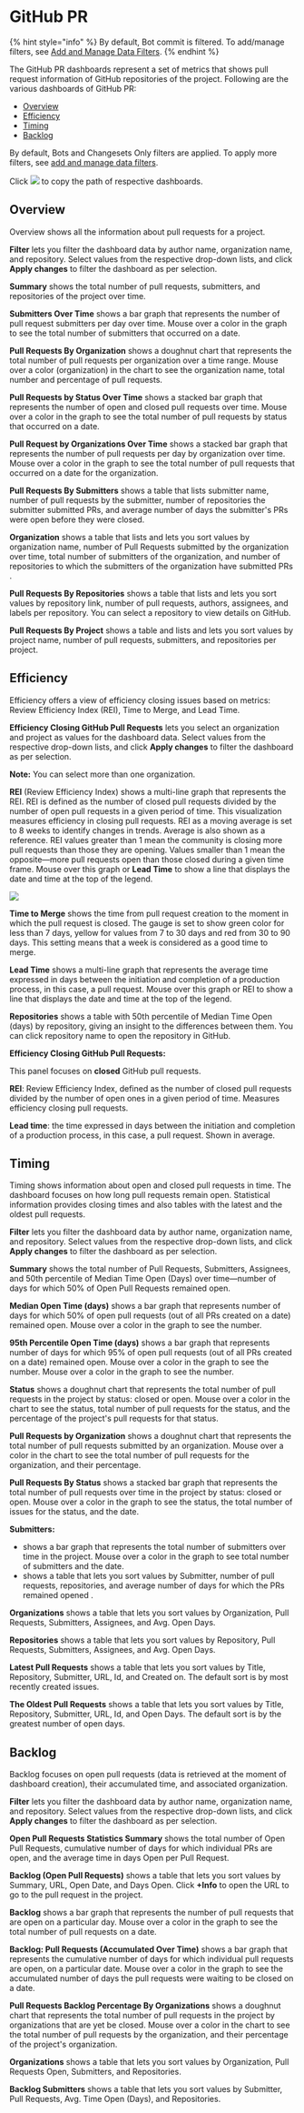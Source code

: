 # GitHub PR

{% hint style="info" %}
By default, Bot commit is filtered. To add/manage filters, see [Add and Manage Data Filters](../../filtering-data/add-and-manage-data-filters.md).
{% endhint %}

 The GitHub PR dashboards represent a set of metrics that shows pull request information of GitHub repositories of the project. Following are the various dashboards of GitHub PR:

* [Overview](github-pr.md#overview)
* [Efficiency](github-pr.md#efficiency)
* [Timing](github-pr.md#timing)
* [Backlog](github-pr.md#backlog)

By default, Bots and Changesets Only filters are applied. To apply more filters, see [add and manage data filters](../../filtering-data/add-and-manage-data-filters.md).

Click ![](../../../.gitbook/assets/copy-short-url.png) to copy the path of respective dashboards.

## Overview

Overview shows all the information about pull requests for a project.

**Filter** lets you filter the dashboard data by author name, organization name, and repository. Select values from the respective drop-down lists, and click **Apply changes** to filter the dashboard as per selection.

**Summary** shows the total number of pull requests, submitters, and repositories of the project over time.

**Submitters Over Time** shows a bar graph that represents the number of pull request submitters per day over time. Mouse over a color in the graph to see the total number of submitters that occurred on a date.

**Pull Requests By Organization** shows a doughnut chart that represents the total number of pull requests per organization over a time range. Mouse over a color \(organization\) in the chart to see the organization name, total number and percentage of pull requests.

**Pull Requests by Status Over Time** shows a stacked bar graph that represents the number of open and closed pull requests over time. Mouse over a color in the graph to see the total number of pull requests by status that occurred on a date.

**Pull Request by Organizations Over Time** shows a stacked bar graph that represents the number of pull requests per day by organization over time. Mouse over a color in the graph to see the total number of pull requests that occurred on a date for the organization.

**Pull Requests By Submitters** shows a table that lists submitter name, number of pull requests by the submitter, number of repositories the submitter submitted PRs, and average number of days the submitter's PRs were open before they were closed.

**Organization** shows a table that lists and lets you sort values by organization name, number of Pull Requests submitted by the organization over time, total number of submitters of the organization, and number of repositories to which the submitters of the organization have submitted PRs .

**Pull Requests By Repositories** shows a table that lists and lets you sort values by repository link, number of pull requests, authors, assignees, and labels per repository. You can select a repository to view details on GitHub.

**Pull Requests By Project** shows a table and lists and lets you sort values by project name, number of pull requests, submitters, and repositories per project.

## Efficiency

Efficiency offers a view of efficiency closing issues based on metrics: Review Efficiency Index \(REI\), Time to Merge, and Lead Time.

**Efficiency Closing GitHub Pull Requests** lets you select an organization and project as values for the dashboard data. Select values from the respective drop-down lists, and click **Apply changes** to filter the dashboard as per selection.

**Note:** You can select more than one organization.

**REI** \(Review Efficiency Index\) shows a multi-line graph that represents the REI. REI is defined as the number of closed pull requests divided by the number of open pull requests in a given period of time. This visualization measures efficiency in closing pull requests. REI as a moving average is set to 8 weeks to identify changes in trends. Average is also shown as a reference. REI values greater than 1 mean the community is closing more pull requests than those they are opening. Values smaller than 1 mean the opposite—more pull requests open than those closed during a given time frame. Mouse over this graph or **Lead Time** to show a line that displays the date and time at the top of the legend.

![](../../../.gitbook/assets/18088229.png)

**Time to Merge** shows the time from pull request creation to the moment in which the pull request is closed. The gauge is set to show green color for less than 7 days, yellow for values from 7 to 30 days and red from 30 to 90 days. This setting means that a week is considered as a good time to merge.

**Lead Time** shows a multi-line graph that represents the average time expressed in days between the initiation and completion of a production process, in this case, a pull request. Mouse over this graph or REI to show a line that displays the date and time at the top of the legend.

**Repositories** shows a table with 50th percentile of Median Time Open \(days\) by repository, giving an insight to the differences between them. You can click repository name to open the repository in GitHub.

**Efficiency Closing GitHub Pull Requests:**

This panel focuses on **closed** GitHub pull requests.

**REI**: Review Efficiency Index, defined as the number of closed pull requests divided by the number of open ones in a given period of time. Measures efficiency closing pull requests.

**Lead time**: the time expressed in days between the initiation and completion of a production process, in this case, a pull request. Shown in average.

## Timing

Timing shows information about open and closed pull requests in time. The dashboard focuses on how long pull requests remain open. Statistical information provides closing times and also tables with the latest and the oldest pull requests.

**Filter** lets you filter the dashboard data by author name, organization name, and repository. Select values from the respective drop-down lists, and click **Apply changes** to filter the dashboard as per selection.

**Summary** shows the total number of Pull Requests, Submitters, Assignees, and 50th percentile of Median Time Open \(Days\) over time—number of days for which 50% of Open Pull Requests remained open.

**Median Open Time \(days\)** shows a bar graph that represents number of days for which 50% of open pull requests \(out of all PRs created on a date\) remained open. Mouse over a color in the graph to see the number.

**95th Percentile Open Time \(days\)** shows a bar graph that represents number of days for which 95% of open pull requests \(out of all PRs created on a date\) remained open. Mouse over a color in the graph to see the number. Mouse over a color in the graph to see the  number.

**Status** shows a doughnut chart that represents the total number of pull requests in the project by status: closed or open. Mouse over a color in the chart to see the status, total number of pull requests for the status, and the percentage of the project's pull requests for that status.

**Pull Requests by Organization** shows a doughnut chart that represents the total number of pull requests submitted by an organization. Mouse over a color in the chart to see the total number of pull requests for the organization, and their percentage.

**Pull Requests By Status** shows a stacked bar graph that represents the total number of pull requests over time in the project by status: closed or open. Mouse over a color in the graph to see the status, the total number of issues for the status, and the date.

**Submitters:**

* shows a bar graph that represents the total number of submitters over time in the project. Mouse over a color in the graph to see total number of submitters and the date.
* shows a table that lets you sort values by Submitter, number of pull requests, repositories, and average number of days for which the PRs remained opened .

**Organizations** shows a table that lets you sort values by Organization, Pull Requests, Submitters, Assignees, and Avg. Open Days.

**Repositories** shows a table that lets you sort values by Repository, Pull Requests, Submitters, Assignees, and Avg. Open Days.

**Latest Pull Requests** shows a table that lets you sort values by Title, Repository, Submitter, URL, Id, and Created on. The default sort is by most recently created issues.

**The Oldest Pull Requests** shows a table that lets you sort values by Title, Repository, Submitter, URL, Id, and Open Days. The default sort is by the greatest number of open days.

## Backlog

Backlog focuses on open pull requests \(data is retrieved at the moment of dashboard creation\), their accumulated time, and associated organization.

**Filter** lets you filter the dashboard data by author name, organization name, and repository. Select values from the respective drop-down lists, and click **Apply changes** to filter the dashboard as per selection.

**Open Pull Requests Statistics Summary** shows the total number of Open Pull Requests, cumulative number of days for which individual PRs are open, and the average time in days Open per Pull Request.

**Backlog \(Open Pull Requests\)** shows a table that lets you sort values by Summary, URL, Open Date, and Days Open. Click **+Info** to open the URL to go to the pull request in the project.

**Backlog** shows a bar graph that represents the number of pull requests that are open on a particular day. Mouse over a color in the graph to see the total number of pull requests on a date.

**Backlog: Pull Requests \(Accumulated Over Time\)** shows a bar graph that represents the cumulative number of days for which individual pull requests are open, on a particular date. Mouse over a color in the graph to see the accumulated number of days the pull requests were waiting to be closed on a date.

**Pull Requests Backlog Percentage By Organizations** shows a doughnut chart that represents the total number of pull requests in the project by organizations that are yet be closed. Mouse over a color in the chart to see the total number of pull requests by the organization, and their percentage of the project's organization.

**Organizations** shows a table that lets you sort values by Organization, Pull Requests Open, Submitters, and Repositories.

**Backlog Submitters** shows a table that lets you sort values by Submitter, Pull Requests, Avg. Time Open \(Days\), and Repositories.

